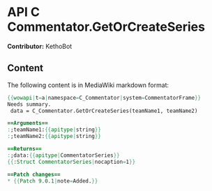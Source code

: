 # API C Commentator.GetOrCreateSeries

**Contributor:** KethoBot

## Content

The following content is in MediaWiki markdown format:

```mediawiki
{{wowapi|t=a|namespace=C_Commentator|system=CommentatorFrame}}
Needs summary.
 data = C_Commentator.GetOrCreateSeries(teamName1, teamName2)

==Arguments==
:;teamName1:{{apitype|string}}
:;teamName2:{{apitype|string}}

==Returns==
:;data:{{apitype|CommentatorSeries}}
{{:Struct CommentatorSeries|nocaption=1}}

==Patch changes==
* {{Patch 9.0.1|note=Added.}}
```